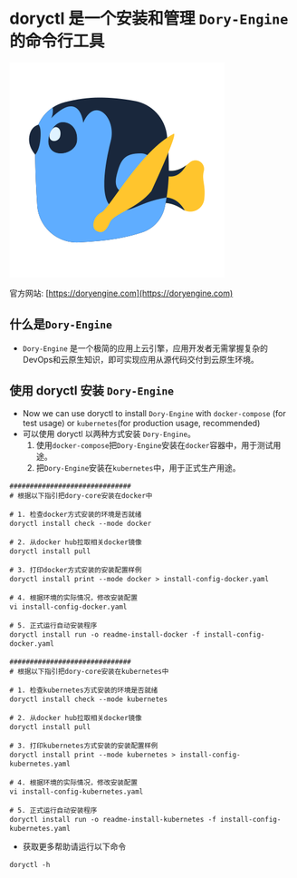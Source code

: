 # doryctl 是一个安装和管理 `Dory-Engine` 的命令行工具

![](docs/images/dory-icon.png)

官方网站: [https://doryengine.com](https://doryengine.com)

## 什么是`Dory-Engine`

- `Dory-Engine` 是一个极简的应用上云引擎，应用开发者无需掌握复杂的DevOps和云原生知识，即可实现应用从源代码交付到云原生环境。 

## 使用 doryctl 安装 `Dory-Engine`

- Now we can use doryctl to install `Dory-Engine` with `docker-compose` (for test usage) or `kubernetes`(for production usage, recommended)
- 可以使用 doryctl 以两种方式安装 `Dory-Engine`。 
    1. 使用`docker-compose`把`Dory-Engine`安装在`docker`容器中，用于测试用途。
    2. 把`Dory-Engine`安装在`kubernetes`中，用于正式生产用途。

```shell script
##############################
# 根据以下指引把dory-core安装在docker中

# 1. 检查docker方式安装的环境是否就绪
doryctl install check --mode docker

# 2. 从docker hub拉取相关docker镜像
doryctl install pull

# 3. 打印docker方式安装的安装配置样例
doryctl install print --mode docker > install-config-docker.yaml

# 4. 根据环境的实际情况，修改安装配置
vi install-config-docker.yaml

# 5. 正式运行自动安装程序
doryctl install run -o readme-install-docker -f install-config-docker.yaml

##############################
# 根据以下指引把dory-core安装在kubernetes中

# 1. 检查kubernetes方式安装的环境是否就绪
doryctl install check --mode kubernetes

# 2. 从docker hub拉取相关docker镜像
doryctl install pull

# 3. 打印kubernetes方式安装的安装配置样例
doryctl install print --mode kubernetes > install-config-kubernetes.yaml

# 4. 根据环境的实际情况，修改安装配置
vi install-config-kubernetes.yaml

# 5. 正式运行自动安装程序
doryctl install run -o readme-install-kubernetes -f install-config-kubernetes.yaml
```

- 获取更多帮助请运行以下命令

```shell script
doryctl -h
```
